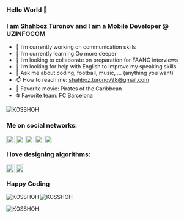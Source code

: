 ### Hello World 👋

### I am Shahboz Turonov and I am a Mobile Developer @ UZINFOCOM

- 🔭 I’m currently working on communication skills
- 🌱 I’m currently learning Go more deeper
- 👯 I’m looking to collaborate on preparation for FAANG interviews
- 🤔 I’m looking for help with English to improve my speaking skills
- 💬 Ask me about coding, football, music, ... (anything you want) 
- 📫 How to reach me: shahboz.turonov98@gmail.com
- 🎥 Favorite movie: Pirates of the Caribbean
- ⚽️ Favorite team: FC Barcelona

<p align="left"> <img src="https://komarev.com/ghpvc/?username=KOSSHOH&label=Profile%20views&color=0e75b6&style=flat" alt="KOSSHOH" /> </p>

### Me on social networks:

[twitter]: https://twitter.com/Shahboz1606
[linkedin]: https://www.linkedin.com/in/shahboz-turonov-51803518a
[instagram]: https://www.instagram.com/shahboz_turonov
[facebook]: https://www.facebook.com/shturonov
[telegram]: https://t.me/shahbozturonov

[<img align="left" alt="codeSTACKr | Twitter" width="22px" src="https://github.com/KOSSHOH/ZGram/blob/master/assets/twitter.png" style="max-width:100%;">][twitter]
[<img align="left" alt="codeSTACKr | LinkedIn" width="22px" src="https://github.com/KOSSHOH/ZGram/blob/master/assets/linkedin.png" style="max-width:100%;">][linkedin]
[<img align="left" alt="codeSTACKr | Instagram" width="22px" src="https://github.com/KOSSHOH/ZGram/blob/master/assets/insta.png" style="max-width:100%;">][instagram]
[<img align="left" alt="codeSTACKr | Instagram" width="22px" src="https://github.com/KOSSHOH/ZGram/blob/master/assets/facebook.png" style="max-width:100%;">][facebook]
[<img align="left" alt="codeSTACKr | Instagram" width="22px" src="https://github.com/KOSSHOH/ZGram/blob/master/assets/telegram.png" style="max-width:100%;">][telegram]

<br/>

### I love designing algorithms:

[algo]: https://algo.ubtuit.uz/users/shahbozturonov
[leetcode]: https://leetcode.com/ShahbozTuronov

[<img align="left" alt="codeSTACKr.com" width="22px" src="https://github.com/KOSSHOH/al_quran/blob/master/assets/icons/leetcode.svg" style="max-width:100%;">][leetcode]
[<img align="left" alt="codeSTACKr.com" width="22px" src="https://cdn.jsdelivr.net/npm/simple-icons@v3/icons/codeforces.svg" style="max-width:100%;">][algo]

<br/>

### Happy Coding

<p><img align="left" src="https://github-readme-stats.vercel.app/api/top-langs?username=KOSSHOH&show_icons=true&locale=en&layout=compact" alt="KOSSHOH" /></p>

<p><img align="center" src="https://github-readme-stats.vercel.app/api?username=KOSSHOH&show_icons=true&locale=en" alt="KOSSHOH" /></p>

<p><img align="center" src="https://github-readme-streak-stats.herokuapp.com/?user=KOSSHOH&" alt="KOSSHOH" /></p>
